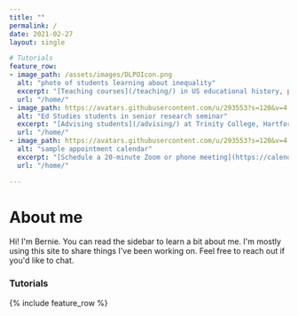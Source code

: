 ```yaml
---
title: ""
permalink: /
date: 2021-02-27
layout: single

# Tutorials
feature_row:
- image_path: /assets/images/DLPOIcon.png
  alt: "photo of students learning about inequality"
  excerpt: "[Teaching courses](/teaching/) in US educational history, policy, practice; data visualization"
  url: "/home/"
- image_path: https://avatars.githubusercontent.com/u/293553?s=120&v=4
  alt: "Ed Studies students in senior research seminar"
  excerpt: "[Advising students](/advising/) at Trinity College, Hartford, Connecticut"
  url: "/home/"
- image_path: https://avatars.githubusercontent.com/u/293553?s=120&v=4
  alt: "sample appointment calendar"
  excerpt: "[Schedule a 20-minute Zoom or phone meeting](https://calendly.com/jackdougherty/meeting) on my calendar"
  url: "/home/"

---
```

# About me
Hi! I'm Bernie. You can read the sidebar to learn a bit about me. I'm mostly using this site to share things I've been working on. Feel free to reach out if you'd like to chat.
### Tutorials
{% include feature_row %}
